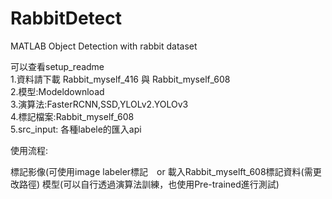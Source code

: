 # RabbitDetect
MATLAB Object Detection with rabbit dataset

可以查看setup_readme  
1.資料請下載 Rabbit_myself_416 與 Rabbit_myself_608  
2.模型:Modeldownload  
3.演算法:FasterRCNN,SSD,YLOLv2.YOLOv3  
4.標記檔案:Rabbit_myself_608  
5.src_input: 各種labele的匯入api  


使用流程:

標記影像(可使用image labeler標記　or 載入Rabbit_myselft_608標記資料(需更改路徑)
模型(可以自行透過演算法訓練，也使用Pre-trained進行測試)
